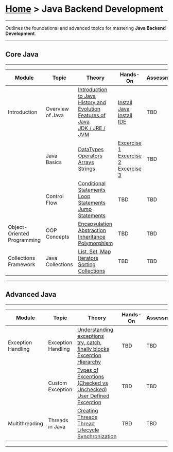 # [Home](../) >  Java Backend Development

---

Outlines the foundational and advanced topics for mastering **Java Backend Development**.

---
## Core Java
---

| Module | Topic | Theory | Hands-On | Assessments |
|----------|------------|------------|------|------|
| Introduction | Overview of Java | [Introduction to Java](./introduction) <br> [History and Evolution](./history-evolution)  <br> [Features of Java](./features)  <br> [JDK / JRE / JVM](./jdk-jre-jvm) | [Install Java](./install-jdk) <br> [Install IDE](./install-ide) | TBD |
|  | Java Basics | [DataTypes](./datatypes) <br> [Operators](./operators) <br> [Arrays](./arrays) <br> [Strings](./strings) | [Excercise 1](./hands-on/01) <br> [Excercise 2](./hands-on/02) <br> [Excercise 3](./hands-on/03) | TBD |
|  | Control Flow | [Conditional Statements](./conditional-statements) <br> [Loop Statements](./loop-statements) <br> [Jump Statements](./jump-statements) | TBD | TBD |
| Object-Oriented Programming | OOP Concepts | [Encapsulation](./encapsulation)  <br> [Abstraction](./abstraction)  <br> [Inheritance](./inheritance)  <br> [Polymorphism](./polymorphism) | TBD | TBD |
| Collections Framework | Java Collections | [List, Set, Map](./list-set-map)  <br> [Iterators](./iterators)  <br> [Sorting Collections](./sorting-collections) | TBD | TBD |

---
## Advanced Java
---

| Module | Topic | Theory | Hands-On | Assessments |
|----------|------------|------------|------|------|
| Exception Handling | Exception Handling | [Understanding exceptions](./understanding-exceptions)  <br> [try, catch, finally blocks](./try-catch-finally)  <br> [Exception Hierarchy](./exception-hierarchy) | TBD | TBD |
|  | Custom Exception | [Types of Exceptions (Checked vs Unchecked)](./checked-unchecked-exceptions)  <br> [User Defined Exception](./user-defined-exception) | TBD | TBD |
| Multithreading | Threads in Java | [Creating Threads](./creating-threads)  <br> [Thread Lifecycle](./thread-lifecycle)  <br> [Synchronization](./synchronization) | TBD | TBD |

---
